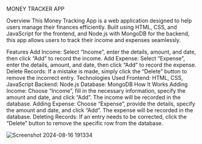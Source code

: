 MONEY TRACKER APP

Overview
This Money Tracking App is a web application designed to help users manage their finances efficiently. Built using HTML, CSS, and JavaScript for the frontend, and Node.js with MongoDB for the backend, this app allows users to track their income and expenses seamlessly.

Features
Add Income: Select “Income”, enter the details, amount, and date, then click “Add” to record the income.
Add Expense: Select “Expense”, enter the details, amount, and date, then click “Add” to record the expense.
Delete Records: If a mistake is made, simply click the “Delete” button to remove the incorrect entry.
Technologies Used
Frontend: HTML, CSS, JavaScript
Backend: Node.js
Database: MongoDB
How It Works
Adding Income: Choose “Income”, fill in the necessary information, specify the amount and date, and click “Add”. The income will be recorded in the database.
Adding Expense: Choose “Expense”, provide the details, specify the amount and date, and click “Add”. The expense will be recorded in the database.
Deleting Records: If an entry needs to be corrected, click the “Delete” button to remove the specific row from the database.

![Screenshot 2024-08-16 191334](https://github.com/user-attachments/assets/50c6328b-0ea1-49c1-a620-1c49cb692ad3)

